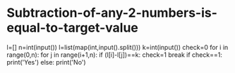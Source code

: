 # Subtraction-of-any-2-numbers-is-equal-to-target-value
l=[]
n=int(input())
l=list(map(int,input().split()))
k=int(input())
check=0
for i in range(0,n):
    for j in range(i+1,n):
        if (l[i]-l[j])==k:
            check=1
            break
if check==1:
    print('Yes')
else:
    print('No')
